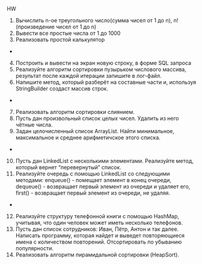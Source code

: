 HW
1. Вычислить n-ое треугольного число(сумма чисел от 1 до n), n! (произведение чисел от 1 до n)
2. Вывести все простые числа от 1 до 1000
3. Реализовать простой калькулятор
- 
4. Построить и вывести на экран новую строку, в форме SQL запроса
5. Реализуйте алгоритм сортировки пузырьком числового массива, результат после каждой итерации запишите в лог-файл.
6. Напишите метод, который разберёт на составные части и, используя StringBuilder создаст массив строк.
- 
7. Реализовать алгоритм сортировки слиянием.
8. Пусть дан произвольный список целых чисел. Удалить из него чётные числа.
9. Задан целочисленный список ArrayList. Найти минимальное, максимальное и среднее арифметичское этого списка.
- 
10. Пусть дан LinkedList с несколькими элементами. Реализуйте метод, который вернет “перевернутый” список.
11. Реализуйте очередь с помощью LinkedList со следующими методами: enqueue() - помещает элемент в конец очереди, dequeue() - возвращает первый элемент из очереди и удаляет его, first() - возвращает первый элемент из очереди, не удаляя.
- 
12. Реализуйте структуру телефонной книги с помощью HashMap, учитывая, что один человек может иметь несколько телефонов.
13. Пусть дан список сотрудников: Иван, Пётр, Антон и так далее. Написать программу, которая найдет и выведет повторяющиеся имена с количеством повторений. Отсортировать по убыванию популярности.
14. Реализовать алгоритм пирамидальной сортировки (HeapSort).

